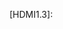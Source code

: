 
<!-- References to pages -->

 [USB Ids]: /getting-started/usb-ids.html
 [USB-JTAG]: /getting-started/jtag.html

 [Cypress FX2]: /features/usb-peripheral.html
 [USB Peripheral]: /features/usb-peripheral.html

 [UTMI]: /features/usb-otg.html
 [USB OTG]: /features/usb-otg.html


 [MAC EEPROM]: /features/eeprom.html
 [FPGA SPI Flash]: /features/spi-flash.html

<!-- Booting related references -->

 [Failsafe Mode]: /features/usb-peripheral.html#failsafe-mode---unable-to-read-eeprom
 [Unconfigured Mode]: /features/usb-peripheral.html#unconfigured-mode---real-eeprom-booting

<!-- References to signals or pins -->

 [Pin G22]: /???


<!-- Glossary of terms -->

 [gateware]: /getting-started/glossary.html#gateware
 [firmware]: /getting-started/glossary.html#firmware
 [Champion Program]: https://www.crowdsupply.com/numato-lab/opsis/updates/1823

<!-- Wikipedia Links -->

 [SDI]: https://en.wikipedia.org/wiki/Serial_digital_interface
 [MJPEG]: https://en.wikipedia.org/wiki/MJPEG
 [YUV]: https://en.wikipedia.org/wiki/YUV
 [HDMI]: https://en.wikipedia.org/wiki/HDMI
 [DVI]: https://en.wikipedia.org/wiki/Digital_visual_interface
 [DisplayPort]: https://en.wikipedia.org/wiki/DisplayPort
 [EDID]: https://en.wikipedia.org/wiki/Extended_display_identification_data
 [JTAG]: https://en.wikipedia.org/wiki/Joint_Test_Action_Group
 [PCI Express]: https://en.wikipedia.org/wiki/PCI_Express

 [frame rate]: https://en.wikipedia.org/wiki/Frame_rate
 [bits per pixel]: https://en.wikipedia.org/wiki/Color_depth
 [resolution]: https://en.wikipedia.org/wiki/Resolution
 [high definition]: https://en.wikipedia.org/wiki/High-definition_television
 [jitter]: https://en.wikipedia.org/wiki/Jitter 

 [HDMI1.1]: 
 [HDMI1.2]:
 [HDMI1.3]:

<!-- Project links -->

 [fx2lib]: https://github.com/mithro/fx2lib
 [ixo-usb-jtag]: https://github.com/mithro/ixo-usb-jtag
 [TimVideos]: https://code.timvideos.us/
 [HDMI2USB]: https://hdmi2usb.tv/
 [HDMI2USB.tv]: https://hdmi2usb.tv/

 [Mike Field]: http://hamsterworks.co.nz/mediawiki/index.php/FPGA_Projects
 [HamsterWorks]: http://hamsterworks.co.nz/mediawiki/index.php/FPGA_Projects
 [Enjoy Digital]: http://www.enjoy-digital.fr/
